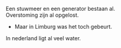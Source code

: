 Een stuwmeer en een generator bestaan al.  
Overstoming zijn al opgelost.  
- Maar in Limburg was het toch gebeurt.

In nederland ligt al veel water.  
